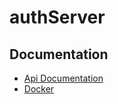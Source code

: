 # authServer

## Documentation
- [Api Documentation](https://documenter.getpostman.com/view/14220165/TzeZERnx)
- [Docker](https://hub.docker.com/repository/docker/mertdogan/auth-server)
